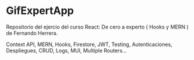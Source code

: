 # GifExpertApp

Repositorio del ejercio del curso React: De cero a experto ( Hooks y MERN ) de Fernando Herrera.

Context API, MERN, Hooks, Firestore, JWT, Testing, Autenticaciones, Despliegues, CRUD, Logs, MUI, Multiple Routers...

